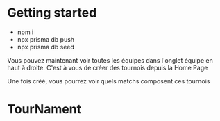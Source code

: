 # Getting started

- npm i
- npx prisma db push
- npx prisma db seed

Vous pouvez maintenant voir toutes les équipes dans l'onglet équipe en haut à droite.
C'est à vous de créer des tournois depuis la Home Page

Une fois créé, vous pourrez voir quels matchs composent ces tournois
# TourNament
